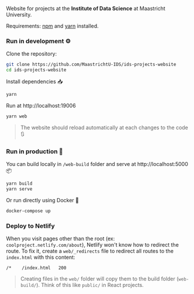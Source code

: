 Website for projects at the **Institute of Data Science** at Maastricht University.

Requirements:  [npm](https://www.npmjs.com/get-npm) and [yarn](https://classic.yarnpkg.com/en/docs/install/#debian-stable) installed.

### Run in development ⚙️

Clone the repository:

```bash
git clone https://github.com/MaastrichtU-IDS/ids-projects-website
cd ids-projects-website
```

Install dependencies 📥

```bash
yarn
```

Run at http://localhost:19006

```bash
yarn web
```

> The website should reload automatically at each changes to the code 🔃

### Run in production 🚀

You can build locally in `/web-build` folder and serve at http://localhost:5000 📦

```bash
yarn build
yarn serve
```

Or run directly using Docker 🐳

```bash
docker-compose up
```

### Deploy to Netlify

When you visit pages other than the root (ex: `coolproject.netlify.com/about`), Netlify won't know how to redirect the route. To fix it, create a `web/_redirects` file to redirect all routes to the `index.html` with this content:

```
/*    /index.html   200
```

> Creating files in the `web/` folder will copy them to the build folder (`web-build/`). Think of this like `public/` in React projects.